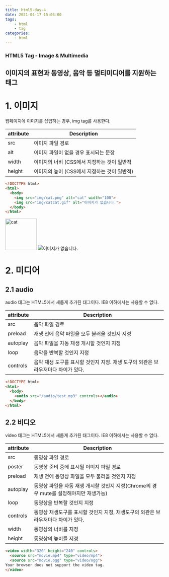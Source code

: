 ```yaml
---
title: html5-day-4
date: 2021-04-17 15:03:00
tags: 
    - html 
    - tag 
categories: 
    - html
---
```


### HTML5 Tag - Image & Multimedia
## 이미지의 표현과 동영상, 음악 등 멀티미디어를 지원하는 태그 

# 1. 이미지 
웹페이지에 이미지를 삽입하는 경우, img tag를 사용한다.

|attribute|Description|
|-----------|---------------------------|
|src|이미지 파일 경로|
|alt|이미지 파일이 없을 경우 표시되는 문장|
|width|이미지의 너비 (CSS에서 지정하는 것이 일반적|
|height|이미지의 높이 (CSS에서 지정하는 것이 일반적)|

``` html
<!DOCTYPE html>
<html>
  <body>
    <img src="img/cat.png" alt="cat" width="100">
    <img src="img/catcat.gif" alt="이미지가 없습니다.">
  </body>
</html>
```

<!DOCTYPE html>
<html>
  <body>
    <img src="img/cat.png" alt="cat" width="100">
    <img src="img/catcat.gif" alt="이미지가 없습니다.">
  </body>
</html>

# 2. 미디어
## 2.1 audio
audio 태그는 HTML5에서 새롭게 추가된 태그이다. IE8 이하에서는 사용할 수 없다.

|attribute|Description|
|-----------|---------------------------|
|src|음악 파일 경로|
|preload|재생 전에 음악 파일을 모두 불러올 것인지 지정|
|autoplay|음악 파일을 자동 재생 개시할 것인지 지정|
|loop|음악을 반복할 것인지 지정|
|controls|음악 재생 도구를 표시할 것인지 지정. 재생 도구의 외관은 브라우저마다 차이가 있다.|

``` html
<!DOCTYPE html>
<html>
  <body>
    <audio src="/audio/test.mp3" controls></audio>
  </body>
</html>
```

## 2.2 비디오
video 태그는 HTML5에서 새롭게 추가된 태그이다. IE8 이하에서는 사용할 수 없다. 

|attribute|Description|
|-----------|---------------------------|
|src|동영상 파일 경로|
|poster|동영상 준비 중에 표시될 이미지 파일 경로|
|preload|재생 전에 동영상 파일을 모두 불러올 것인지 지정|
|autoplay|동영상 파일을 자동 재생 개시할 것인지 지정(Chrome의 경우 mute를 설정해야지만 재생가능)|
|loop|동영상을 반복할 것인지 지정|
|controls|동영상 재생도구를 표시할 것인지 지정, 재생도구의 외관은 브라우저마다 차이가 있다.|
|width|동영상의 너비를 지정|
|height|동영상의 높이를 지정|

``` html
<video width="320" height="240" controls>
  <source src="movie.mp4" type="video/mp4">
  <source src="movie.ogg" type="video/ogg">
Your browser does not support the video tag.
</video>
```